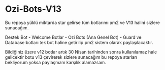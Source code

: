 # Ozi-Bots-V13

Bu repoya yüklü miktarda star gelirse tüm botlarımı pm2 ve V13 halini sizlere sunacağım.

Destek Bot - Welcome Botlar - Ozi Bots (Ana Genel Bot) - Guard ve Database botları tek bot haline getirilip pm2 sistem olarak paylaşılacaktır.

Bildiğiniz üzere v12 botlar artık 30 Nisan tarihinden sonra kullanılamaz hale gelicektir botu v13 çevirerek sizlere sunacağım bu repoya starları bekliyorum yoksa paylaşmam karşılık alamazsam. 
